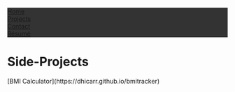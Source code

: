 <html>
<head>
<style>
ul {
  list-style-type: none;
  margin: 0;
  padding: 0;
  overflow: auto;
  background-color: #333;
}

li {
  float: left;
}

li a {
  display: block;
  color: white;
  text-align: center;
  padding: 14px 16px;
  text-decoration: none;
}

li a:hover {
  background-color: #111;
}
</style>
</head>
<body>

<ul>
  <li><a href="/">Home</a></li>
  <li><a class="active" href="/projects">Projects</a></li>
  <li><a href="/contact">Contact</a></li>
  <li><a href="/resume.pdf">Résumé</a></li>
</ul>
<h1>Side-Projects</h1>
<p>[BMI Calculator](https://dhicarr.github.io/bmitracker)</p>
</body>
</html>
